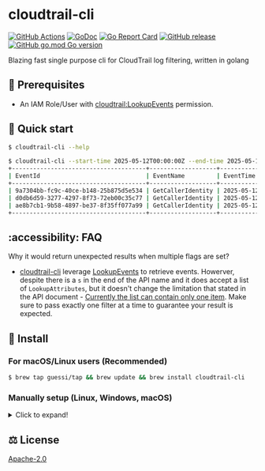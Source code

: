 # cloudtrail-cli

[![GitHub Actions](https://github.com/guessi/cloudtrail-cli/actions/workflows/go.yml/badge.svg?branch=main)](https://github.com/guessi/cloudtrail-cli/actions/workflows/go.yml)
[![GoDoc](https://godoc.org/github.com/guessi/cloudtrail-cli?status.svg)](https://godoc.org/github.com/guessi/cloudtrail-cli)
[![Go Report Card](https://goreportcard.com/badge/github.com/guessi/cloudtrail-cli)](https://goreportcard.com/report/github.com/guessi/cloudtrail-cli)
[![GitHub release](https://img.shields.io/github/release/guessi/cloudtrail-cli.svg)](https://github.com/guessi/cloudtrail-cli/releases/latest)
[![GitHub go.mod Go version](https://img.shields.io/github/go-mod/go-version/guessi/cloudtrail-cli)](https://github.com/guessi/cloudtrail-cli/blob/main/go.mod)

Blazing fast single purpose cli for CloudTrail log filtering, written in golang

## 🔢 Prerequisites

* An IAM Role/User with [cloudtrail:LookupEvents](https://docs.aws.amazon.com/awscloudtrail/latest/APIReference/API_LookupEvents.html) permission.

## 🚀 Quick start

```bash
$ cloudtrail-cli --help
```

```bash
$ cloudtrail-cli --start-time 2025-05-12T00:00:00Z --end-time 2025-05-12T01:00:00Z --event-source sts.amazonaws.com --max-results 3
+--------------------------------------+-------------------+----------------------+--------------------------------+-------------------+-------------------+-------------------+----------------------+-----------+----------+
| EventId                              | EventName         | EventTime            | Username                       | EventSource       | UserAgent         | SourceIPAddress   | AccessKeyId          | ErrorCode | ReadOnly |
+--------------------------------------+-------------------+----------------------+--------------------------------+-------------------+-------------------+-------------------+----------------------+-----------+----------+
| 9a7304bb-fc9c-40ce-b148-25b875d5e534 | GetCallerIdentity | 2025-05-12T00:59:57Z | aws-go-sdk-1746934587741269082 | sts.amazonaws.com | eks.amazonaws.com | eks.amazonaws.com | ASIAEXAMPLE098765432 |           | true     |
| d0db6d59-3277-4297-8f73-72eb00c35c77 | GetCallerIdentity | 2025-05-12T00:59:52Z | aws-go-sdk-1746830061119273752 | sts.amazonaws.com | eks.amazonaws.com | eks.amazonaws.com | ASIAEXAMPLE098765432 |           | true     |
| ae8b7cb1-9b58-4897-be37-8f35ff077a99 | GetCallerIdentity | 2025-05-12T00:59:28Z | aws-go-sdk-1746830061119273752 | sts.amazonaws.com | eks.amazonaws.com | eks.amazonaws.com | ASIAEXAMPLE098765432 |           | true     |
+--------------------------------------+-------------------+----------------------+--------------------------------+-------------------+-------------------+-------------------+----------------------+-----------+----------+
```

## :accessibility: FAQ

Why it would return unexpected results when multiple flags are set?

* [cloudtrail-cli](https://github.com/guessi/cloudtrail-cli) leverage [LookupEvents](https://docs.aws.amazon.com/awscloudtrail/latest/APIReference/API_LookupEvents.html) to retrieve events. Howerver, despite there is a `s` in the end of the API name and it does accept a list of `LookupAttributes`, but it doesn't change the limitation that stated in the API document - [Currently the list can contain only one item](https://docs.aws.amazon.com/awscloudtrail/latest/APIReference/API_LookupEvents.html#awscloudtrail-LookupEvents-request-LookupAttributes). Make sure to pass exactly one filter at a time to guarantee your result is expected.


## 👷 Install

### For macOS/Linux users (Recommended)

```bash
$ brew tap guessi/tap && brew update && brew install cloudtrail-cli
```

### Manually setup (Linux, Windows, macOS)

<details><!-- markdownlint-disable-line -->
<summary>Click to expand!</summary><!-- markdownlint-disable-line -->

#### For Linux users

```bash
$ curl -fsSL https://github.com/guessi/cloudtrail-cli/releases/latest/download/cloudtrail-cli-Linux-$(uname -m).tar.gz -o - | tar zxvf -
$ mv ./cloudtrail-cli /usr/local/bin/cloudtrail-cli
```

#### For macOS users

```bash
$ curl -fsSL https://github.com/guessi/cloudtrail-cli/releases/latest/download/cloudtrail-cli-Darwin-$(uname -m).tar.gz -o - | tar zxvf -
$ mv ./cloudtrail-cli /usr/local/bin/cloudtrail-cli
```

#### For Windows users

```powershell
PS> $SRC = 'https://github.com/guessi/cloudtrail-cli/releases/latest/download/cloudtrail-cli-Windows-x86_64.tar.gz'
PS> $DST = 'C:\Temp\cloudtrail-cli-Windows-x86_64.tar.gz'
PS> Invoke-RestMethod -Uri $SRC -OutFile $DST
```
</details>

## ⚖️ License

[Apache-2.0](LICENSE)
